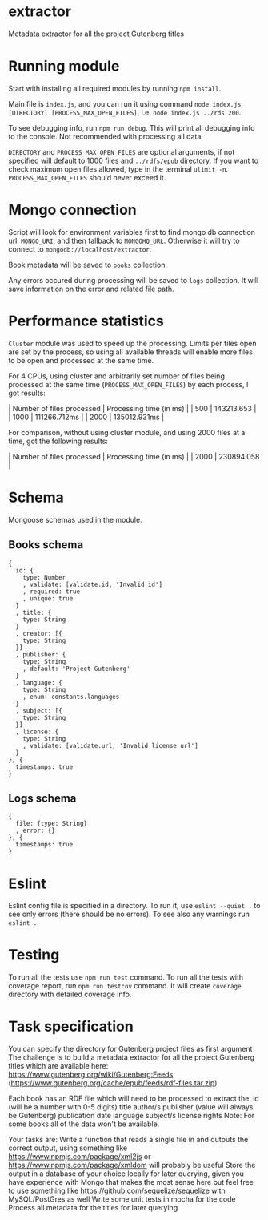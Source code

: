 # extractor
Metadata extractor for all the project Gutenberg titles

# Running module
Start with installing all required modules by running `npm install`.

Main file is `index.js`, and you can run it using command `node index.js [DIRECTORY] [PROCESS_MAX_OPEN_FILES]`, i.e. `node index.js ../rds 200`.

To see debugging info, run `npm run debug`. This will print all debugging info to the console. Not recommended with processing all data.

`DIRECTORY` and `PROCESS_MAX_OPEN_FILES` are optional arguments, if not specified will default to 1000 files and `../rdfs/epub` directory.
If you want to check maximum open files allowed, type in the terminal `ulimit -n`. `PROCESS_MAX_OPEN_FILES` should never exceed it.

# Mongo connection
Script will look for environment variables first to find mongo db connection url: `MONGO_URI`, and then fallback to `MONGOHQ_URL`. Otherwise it will try to connect to `mongodb://localhost/extractor`.

Book metadata will be saved to `books` collection. 

Any errors occured during processing will be saved to `logs` collection. It will save information on the error and related file path.

# Performance statistics

`Cluster` module was used to speed up the processing. Limits per files open are set by the process, so using all available threads will enable more files to be open and processed at the same time.

For 4 CPUs, using cluster and arbitrarily set number of files being processed at the same time (`PROCESS_MAX_OPEN_FILES`) by each process, I got results:

| Number of files processed | Processing time (in ms) |
| 500 | 143213.653 |
| 1000 | 111266.712ms |
| 2000 | 135012.931ms |

For comparison, without using cluster module, and using 2000 files at a time, got the following results:

| Number of files processed | Processing time (in ms) |
| 2000 | 230894.058 |

# Schema
Mongoose schemas used in the module.
## Books schema
````
{
  id: {
    type: Number
    , validate: [validate.id, 'Invalid id']
    , required: true
    , unique: true
  }
  , title: {
    type: String
  }
  , creator: [{
    type: String
  }]
  , publisher: {
    type: String
    , default: 'Project Gutenberg'
  }
  , language: {
    type: String
    , enum: constants.languages
  }
  , subject: [{
    type: String
  }]
  , license: {
    type: String
    , validate: [validate.url, 'Invalid license url']
  }
}, {
  timestamps: true
}
````

## Logs schema

````
{
  file: {type: String}
  , error: {}
}, {
  timestamps: true
}
````

# Eslint

Eslint config file is specified in a directory. 
To run it, use `eslint --quiet .` to see only errors (there should be no errors).
To see also any warnings run `eslint .`.

# Testing

To run all the tests use `npm run test` command.
To run all the tests with coverage report, run `npm run testcov` command. It will create `coverage` directory with detailed coverage info.

# Task specification
You can specify the directory for Gutenberg project files as first argument
The challenge is to build a metadata extractor for all the project Gutenberg titles which are available here: https://www.gutenberg.org/wiki/Gutenberg:Feeds (https://www.gutenberg.org/cache/epub/feeds/rdf-files.tar.zip) 

Each book has an RDF file which will need to be processed to extract the:
id (will be a number with 0-5 digits)
title
author/s
publisher (value will always be Gutenberg)
publication date
language
subject/s
license rights
Note: For some books all of the data won't be available.

Your tasks are:
Write a function that reads a single file in and outputs the correct output, using something like https://www.npmjs.com/package/xml2js or https://www.npmjs.com/package/xmldom will probably be useful
Store the output in a database of your choice locally for later querying, given you have experience with Mongo that makes the most sense here but feel free to use something like https://github.com/sequelize/sequelize with MySQL/PostGres as well
Write some unit tests in mocha for the code
Process all metadata for the titles for later querying